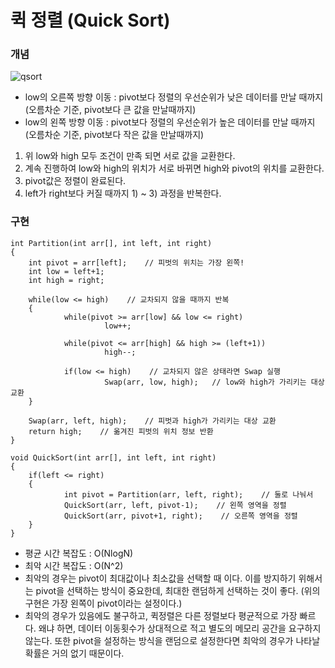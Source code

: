 # 퀵 정렬 (Quick Sort)

### 개념
![qsort](https://user-images.githubusercontent.com/34755287/38076760-8d922f54-3371-11e8-839a-c1048b602523.JPG)
- low의 오른쪽 방향 이동 : pivot보다 정렬의 우선순위가 낮은 데이터를 만날 때까지 (오름차순 기준, pivot보다 큰 값을 만날때까지)
- low의 왼쪽 방향 이동 : pivot보다 정렬의 우선순위가 높은 데이터를 만날 때까지 (오름차순 기준, pivot보다 작은 값을 만날때까지)
1) 위 low와 high 모두 조건이 만족 되면 서로 값을 교환한다.
2) 계속 진행하여 low와 high의 위치가 서로 바뀌면 high와 pivot의 위치를 교환한다.
3) pivot값은 정렬이 완료된다.
4) left가 right보다 커질 때까지 1) ~ 3) 과정을 반복한다.

### 구현
~~~
int Partition(int arr[], int left, int right)
{
	int pivot = arr[left];    // 피벗의 위치는 가장 왼쪽! 
	int low = left+1;
	int high = right;

	while(low <= high)    // 교차되지 않을 때까지 반복
	{	
	        while(pivot >= arr[low] && low <= right)
	                 low++;

	        while(pivot <= arr[high] && high >= (left+1))
	                 high--;

	        if(low <= high)    // 교차되지 않은 상태라면 Swap 실행
	                 Swap(arr, low, high);   // low와 high가 가리키는 대상 교환
	}

	Swap(arr, left, high);    // 피벗과 high가 가리키는 대상 교환
	return high;    // 옮겨진 피벗의 위치 정보 반환
}

void QuickSort(int arr[], int left, int right)
{
	if(left <= right)
	{
	        int pivot = Partition(arr, left, right);    // 둘로 나눠서 
	        QuickSort(arr, left, pivot-1);    // 왼쪽 영역을 정렬
	        QuickSort(arr, pivot+1, right);    // 오른쪽 영역을 정렬
	}
}
~~~
- 평균 시간 복잡도 : O(NlogN)
- 최악 시간 복잡도 : O(N^2)
- 최악의 경우는 pivot이 최대값이나 최소값을 선택할 때 이다. 이를 방지하기 위해서는 pivot을 선택하는 방식이 중요한데, 최대한 랜덤하게 선택하는 것이 좋다. (위의 구현은 가장 왼쪽이 pivot이라는 설정이다.)
- 최악의 경우가 있음에도 불구하고, 퀵정렬은 다른 정렬보다 평균적으로 가장 빠르다. 왜냐 하면, 데이터 이동횟수가 상대적으로 적고 별도의 메모리 공간을 요구하지 않는다. 또한 pivot을 설정하는 방식을 랜덤으로 설정한다면 최악의 경우가 나타날 확률은 거의 없기 때문이다.
